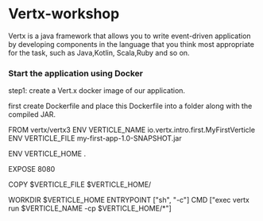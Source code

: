 # Vertx-workshop

Vertx is a java framework that allows you to write event-driven application by developing components in the language that you think most appropriate for the task, such as Java,Kotlin, Scala,Ruby and so on.

### Start the application using Docker
step1: create a Vert.x docker image of our application.

first create Dockerfile and place this Dockerfile into a folder along with the compiled JAR.

FROM vertx/vertx3
ENV VERTICLE_NAME io.vertx.intro.first.MyFirstVerticle
ENV VERTICLE_FILE my-first-app-1.0-SNAPSHOT.jar
 
ENV VERTICLE_HOME .
 
EXPOSE 8080
 
COPY $VERTICLE_FILE $VERTICLE_HOME/
 
WORKDIR $VERTICLE_HOME
ENTRYPOINT ["sh", "-c"]
CMD ["exec vertx run $VERTICLE_NAME -cp $VERTICLE_HOME/*"]




